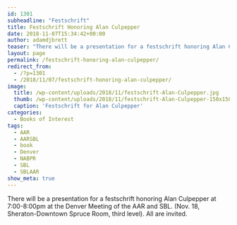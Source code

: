 ```yaml
---
id: 1301
subheadline: "Festschrift"
title: Festschrift Honoring Alan Culpepper
date: 2018-11-07T15:34:42+00:00
author: adamdjbrett
teaser: "There will be a presentation for a festschrift honoring Alan Culpepper at 7:00-8:00pm at the Denver Meeting of the AAR and SBL. (Nov. 18, Sheraton-Downtown Spruce Room, third level). All are invited."
layout: page
permalink: /festschrift-honoring-alan-culpepper/
redirect_from:
  - /?p=1301
  - /2018/11/07/festschrift-honoring-alan-culpepper/
image:
  title: /wp-content/uploads/2018/11/festschrift-Alan-Culpepper.jpg
  thumb: /wp-content/uploads/2018/11/festschrift-Alan-Culpepper-150x150.jpg
  caption: 'Festschrift for Alan Culpepper'
categories:
  - Books of Interest
tags:
  - AAR
  - AARSBL
  - book
  - Denver
  - NABPR
  - SBL
  - SBLAAR
show_meta: true  
---
```



There will be a presentation for a festschrift honoring Alan Culpepper at 7:00-8:00pm at the Denver Meeting of the AAR and SBL. (Nov. 18, Sheraton-Downtown Spruce Room, third level). All are invited.
